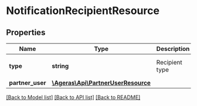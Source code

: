# NotificationRecipientResource

## Properties
Name | Type | Description | Notes
------------ | ------------- | ------------- | -------------
**type** | **string** | Recipient type | [optional] [default to 'unknown']
**partner_user** | [**\Ageras\Api\PartnerUserResource**](PartnerUserResource.md) |  | [optional] 

[[Back to Model list]](../README.md#documentation-for-models) [[Back to API list]](../README.md#documentation-for-api-endpoints) [[Back to README]](../README.md)


